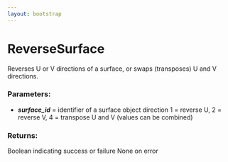 ```yaml
---
layout: bootstrap
---
```


# ReverseSurface

Reverses U or V directions of a surface, or swaps (transposes) U and V
        directions.
          

### Parameters:

- ***surface_id*** = identifier of a surface object
direction
  1 = reverse U, 2 = reverse V, 4 = transpose U and V (values can be combined)
        

### Returns:


Boolean indicating success or failure
None on error
        


